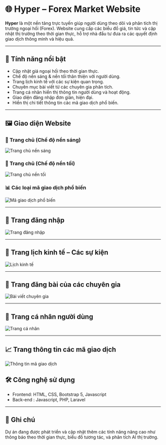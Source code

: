 # 🌐 Hyper – Forex Market Website

**Hyper** là một nền tảng trực tuyến giúp người dùng theo dõi và phân tích thị trường ngoại hối (Forex). Website cung cấp các biểu đồ giá, tin tức và cập nhật thị trường theo thời gian thực, hỗ trợ nhà đầu tư đưa ra các quyết định giao dịch thông minh và hiệu quả.

---

## 🚀 Tính năng nổi bật

- Cập nhật giá ngoại hối theo thời gian thực.
- Chế độ nền sáng & nền tối thân thiện với người dùng.
- Trang lịch kinh tế với các sự kiện quan trọng.
- Chuyên mục bài viết từ các chuyên gia phân tích.
- Trang cá nhân hiển thị thông tin người dùng và hoạt động.
- Giao diện đăng nhập đơn giản, hiện đại.
- Hiển thị chi tiết thông tin các mã giao dịch phổ biến.

---

## 🖼️ Giao diện Website


### 🔆 Trang chủ (Chế độ nền sáng)
![Trang chủ nền sáng](https://github.com/user-attachments/assets/0f83f561-a3c8-476e-af61-d49c7f66ef33)

### 🌙 Trang chủ (Chế độ nền tối)
![Trang chủ nền tối](https://github.com/user-attachments/assets/476b425a-e9c3-4633-801c-1749fe1b503a)

### 📊 Các loại mã giao dịch phổ biến
![Mã giao dịch phổ biến](https://github.com/user-attachments/assets/9fb9d125-aac4-499d-9b00-a81d622d3a37)

---

## 🔐 Trang đăng nhập
![Trang đăng nhập](https://github.com/user-attachments/assets/ba94bfbd-3469-4286-98dc-57375325b7b7)

---

## 📅 Trang lịch kinh tế – Các sự kiện
![Lịch kinh tế](https://github.com/user-attachments/assets/697fd936-7c8a-412b-b9ff-aac2609ed43e)

---

## 🧠 Trang đăng bài của các chuyên gia
![Bài viết chuyên gia](https://github.com/user-attachments/assets/8729f8b9-0c62-49b7-ac1d-14f3202da91a)

---

## 👤 Trang cá nhân người dùng
![Trang cá nhân](https://github.com/user-attachments/assets/6e8763d6-e4cd-4bb3-9d7c-6cdcfae4bc0d)

---

## 📈 Trang thông tin các mã giao dịch
![Thông tin mã giao dịch](https://github.com/user-attachments/assets/40bbb4d2-3178-440b-b865-6b769f8c6162)

## 🛠️ Công nghệ sử dụng

- Frontend: HTML, CSS, Bootstrap 5, Javascript 
- Back-end : Javascript, PHP, Laravel

---

## 📌 Ghi chú

Dự án đang được phát triển và cập nhật thêm các tính năng nâng cao như thông báo theo thời gian thực, biểu đồ tương tác, và phân tích AI thị trường.

